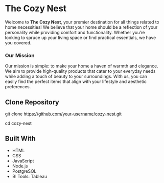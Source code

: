 # The Cozy Nest

Welcome to **The Cozy Nest**, your premier destination for all things related to home necessities! We believe that your home should be a reflection of your personality while providing comfort and functionality. Whether you’re looking to spruce up your living space or find practical essentials, we have you covered.

### Our Mission

Our mission is simple: to make your home a haven of warmth and elegance. We aim to provide high-quality products that cater to your everyday needs while adding a touch of beauty to your surroundings. With us, you can easily find the perfect items that align with your lifestyle and aesthetic preferences.

## Clone Repository
  git clone https://github.com/your-username/cozy-nest.git

  cd cozy-nest


## Built With

- HTML
- CSS
- JavaScript
- Node.js 
- PostgreSQL 
- BI Tools: Tableau 

